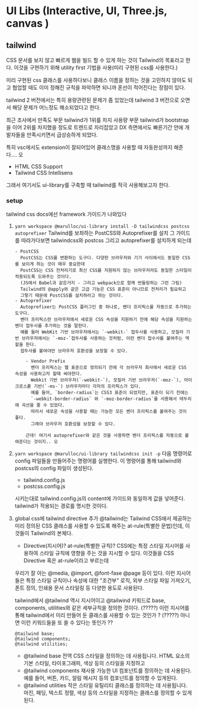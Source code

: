 # UI Libs (Interactive, UI, Three.js, canvas )

## tailwind

CSS 문서를 보지 않고 빠르게 웹을 빌드 할 수 있게 하는 것이 Tailwind의 목표라고 한다.
이것을 구현하기 위해 utility first 기법을 사용(미리 구현된 css를 사용한다.)

미리 구현된 css 클래스를 사용하다보니 클래스 이름을 정하는 것을 고민하지 않아도 되고
협업할 때도 이미 정해진 규칙을 파악하면 되니까 혼선이 적어진다는 장점이 있다.

tailwind 2 버전에서는 특히 용량관련된 문제가 좀 있었는데
tailwind 3 버전으로 오면서 해당 문제가 어느정도 해소되었다고 한다.

최근 조사에서 만족도 부문 tailwind가 1위를 차지
사용량 부문 tailwind가 bootstrap을 이어 2위를 차지했을 정도로
트렌드로 자리잡았고 DX 측면에서도 빠른기간 안에 개발자들을 만족시키면서
급상승하게 되었다.

특히 vsc에서도 extension이 잘되어있어 클래스명을 사용할 때 자동완성까지 해준다.... 오

-   HTML CSS Support
-   Tailwind CSS Intellisens

그래서 여기서도 ui-library를 구축할 때 tailwind를 적극 사용해보고자 한다.

### setup

tailwind css docs에선 framework 가이드가 나와있다

1.  `yarn workspace @marulloc/ui-library install -D tailwindcss postcss autoprefixer`
    Tailwind를 보좌하는 PostCSS와 Autoprefixer를 설치
    그 가이드를 따라가다보면 tailwindcss와 postcss 그리고 autoprefixer를 설치하게 되는데

        - PostCSS
          PostCSS는 CSS를 변환하는 도구다. 다양한 브라우저와 기기 사이에서도 동일한 CSS를 보이게 하는 것이 매우 중요한데
          PostCSS는 CSS 전처리기로 최신 CSS를 지원하지 않는 브라우저라도 동일한 스타일이 적용되도록 도와주는 것이다.
          (JS에서 Babel과 같은거지 - 그리고 webpack으로 함께 번들링하는 그런 그림)
          Tailwind의 @apply와 같은 고급 기능은 CSS 표준이 아니므로 전처리가 필요하고
          그렇기 때문에 PostCSS를 설치하라고 하는 것이다.
        - Autoprefixer
          Autoprefixer는 PostCSS 플러그인 중 하나로, 벤더 프리픽스를 자동으로 추가하는 도구다.
          벤더 프리픽스란 브라우저에서 새로운 CSS 속성을 지원하기 전에 해당 속성을 지원하는 벤더 접두사를 추가하는 것을 말한다.
          예를 들어 WebKit 기반 브라우저에서는 `-webkit-` 접두사를 사용하고, 모질라 기반 브라우저에서는 `-moz-`접두사를 사용하는 것처럼, 이런 벤더 접수사를 붙여주는 역할을 한다.
          접두사를 붙여야만 브라우저 호환성을 보장할 수 있다.

            - Vendor Prefix
              벤더 프리픽스는 웹 표준으로 정의되기 전에 각 브라우저 회사에서 새로운 CSS 속성을 사용하고자 할때 써야한다.
              Webkit 기반 브라우저(`-webkit-`), 모질라 기반 브라우저(`-moz-`), 마이크로스픝 기반(`-ms-`) 브라우저마다 각자의 프리픽스가 있다.
              예를 들어, `border-radius`는 CSS3 표준이 되었지만, 표준이 되기 전에는
              `-webkit-border-radius` 와 `-moz-border-radius`를 사용해서 테두리에 곡선을 줄 수 있었다.
              따라서 새로운 속성을 사용할 때는 가능한 모든 벤더 프리픽스를 붙여주는 것이 좋다.
              그래야 브라우저 호환성을 보장할 수 있다.

            근데! 여기서 autoprefixer와 같은 것을 사용하면 벤더 프리픽스를 자동으로 붙여준다는 것이지.. 오

2.  `yarn workspace @marulloc/ui-library tailwindcss init -p`
    다음 명령어로 config 파일들을 만들어주는 명령어를 실행한다.
    이 명령어를 통해 tailwind와 postcss의 config 파일이 생성된다.

    -   tailwind.config.js
    -   postcss.config.js

    시키는대로 tailwind.config.js의 content에 가이드와 동일하게 값을 넣어준다.
    tailwind가 적용되는 경로를 명시한 것이다.

3.  global css에 tailwind directive 추가
    @tailwind는 Tailwind CSS에서 제공하는 미리 정의된 CSS 클래스를 사용할 수 있도록 해주는 at-rule(특별한 문법)인데, 이것들이 Tailwind의 본체다.

    -   Directive(지시어)? at-rule(특별한 규칙)?
        CSS에는 특정 스타일 지시어를 사용하여 스타일 규칙에 영향을 주는 것을 지시할 수 있다.
        이것들을 CSS Directive 혹은 at-rule이라고 부르는데

    우리가 잘 아는 @media, @import, @font-fase @page 등이 있다.
    이런 지시어들은 특정 스타일 규칙이나 속성에 대한 "조건부" 로직, 외부 스타일 파일 가져오기, 폰트 정의,
    인쇄용 문서 스타일링 등 다양한 용도로 사용된다.

    tailwind에서 @tailwind 역시 지시어이고
    @tailwind 키워드로 base, components, utilities와 같은 세부규칙을 정의한 것이다.
    (?????) 이런 지시어를 통해 tailwind에서 미리 만들어 둔 클래스를 사용할 수 있는 것인가 ?
    (?????) 아니면 이런 키워드들을 또 쓸 수 있다는 뜻인가 ??

    ```
    @tailwind base;
    @tailwind components;
    @tailwind utilities;
    ```

    -   @tailwind base
        전역 CSS 스타일을 정의하는 데 사용됩니다. HTML 요소의 기본 스타일, 타이포그래피, 색상 등의 스타일을 지정하고
    -   @tailwind components
        재사용 가능한 UI 컴포넌트를 정의하는 데 사용된다.
        예를 들어, 버튼, 카드, 알림 메시지 등의 컴포넌트를 정의할 수 있게된다.
    -   @tailwind utilities
        작은 스타일 유틸리티 클래스를 정의하는 데 사용됩니다.
        마진, 패딩, 텍스트 정렬, 색상 등의 스타일을 지정하는 클래스를 정의할 수 있게된다.
